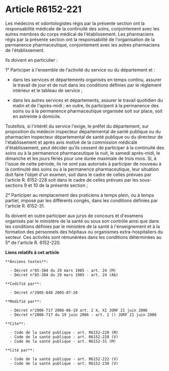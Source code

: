 # Article R6152-221

Les médecins et odontologistes régis par la présente section ont la responsabilité médicale de la continuité des soins,
conjointement avec les autres membres du corps médical de l'établissement. Les pharmaciens régis par la présente section ont
la responsabilité de l'organisation de la permanence pharmaceutique, conjointement avec les autres pharmaciens de
l'établissement.

Ils doivent en particulier :

1° Participer à l'ensemble de l'activité du service ou du département et :

- dans les services et départements organisés en temps continu, assurer le travail de jour et de nuit dans les conditions
définies par le règlement intérieur et le tableau de service ;

- dans les autres services et départements, assurer le travail quotidien du matin et de l'après-midi ; en outre, ils
participent à la permanence des soins ou à la permanence pharmaceutique organisée soit sur place, soit en astreinte à
domicile.

Toutefois, si l'intérêt du service l'exige, le préfet du département, sur proposition du médecin inspecteur départemental de
santé publique ou du pharmacien inspecteur départemental de santé publique ou du directeur de l'établissement et après avis
motivé de la commission médicale d'établissement, peut décider qu'ils cessent de participer à la continuité des soins ou à la
permanence pharmaceutique la nuit, le samedi après-midi, le dimanche et les jours fériés pour une durée maximale de trois
mois. Si, à l'issue de cette période, ils ne sont pas autorisés à participer de nouveau à la continuité des soins ou à la
permanence pharmaceutique, leur situation doit faire l'objet d'un examen, soit dans le cadre de celles prévues par l'article
R. 6152-228 soit dans le cadre de celles prévues par les sous-sections 9 et 10 de la présente section ;

2° Participer au remplacement des praticiens à temps plein, ou à temps partiel, imposé par les différents congés, dans les
conditions définies par l'article R. 6152-31.

Ils doivent en outre participer aux jurys de concours et d'examens organisés par le ministère de la santé ou sous son
contrôle ainsi que dans les conditions définies par le ministère de la santé à l'enseignement et à la formation des
personnels des hôpitaux ou organismes extra-hospitaliers du secteur. Ces activités sont rémunérées dans les conditions
déterminées au 5° de l'article R. 6152-220.

**Liens relatifs à cet article**

	**Anciens textes**:

	  - Décret n°85-384 du 29 mars 1985 - art. 24 (M)
	  - Décret n°85-384 du 29 mars 1985 - art. 24 (Ab)

	**Codifié par**:

	  - Décret n°2005-840 2005-07-20

	**Modifié par**:

	  - Décret n°2006-717 2006-06-19 art. 2 X, XI JORF 21 juin 2006
	  - Décret n°2006-717 du 19 juin 2006 - art. 2 () JORF 21 juin 2006

	**Cite**:

	  - Code de la santé publique - art. R6152-220 (M)
	  - Code de la santé publique - art. R6152-228 (V)
	  - Code de la santé publique - art. R6152-31 (M)

	**Cité par**:

	  - Code de la santé publique - art. R6152-222 (V)
	  - Code de la santé publique - art. R6152-238 (V)
